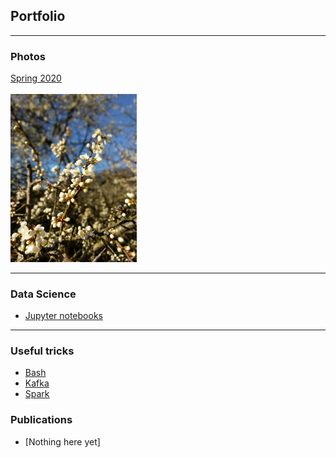## Portfolio

---

### Photos

[Spring 2020](/spring2020)
<br><br>
<img src="images/FlowersSprint2020.jpeg?raw=true" width="40%"/>

---

### Data Science

- [Jupyter notebooks](https://github.com/differenczi)

---

### Useful tricks

- [Bash](/bash)
- [Kafka](/kafka)
- [Spark](/spark)

### Publications

- [Nothing here yet]


